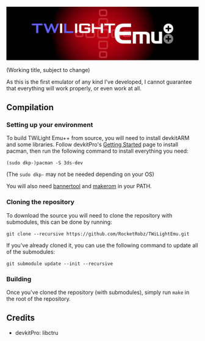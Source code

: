 <p align="center">
 <img src="https://github.com/RocketRobz/TWiLightEmu/blob/main/resources/banner.png"><br>
</p>
(Working title, subject to change)

As this is the first emulator of any kind I've developed, I cannot guarantee that everything will work properly, or even work at all.

## Compilation

### Setting up your environment

To build TWiLight Emu++ from source, you will need to install devkitARM and some libraries. Follow devkitPro's [Getting Started](https://devkitpro.org/wiki/Getting_Started) page to install pacman, then run the following command to install everything you need:
```
(sudo dkp-)pacman -S 3ds-dev
```
(The `sudo dkp-` may not be needed depending on your OS)

You will also need [bannertool](https://github.com/Steveice10/bannertool/releases/latest) and [makerom](https://github.com/profi200/Project_CTR/releases/latest) in your PATH.

### Cloning the repository

To download the source you will need to clone the repository with submodules, this can be done by running:
```
git clone --recursive https://github.com/RocketRobz/TWiLightEmu.git
```

If you've already cloned it, you can use the following command to update all of the submodules:
```
git submodule update --init --recursive
```

### Building

Once you've cloned the repository (with submodules), simply run `make` in the root of the repository.

## Credits
* devkitPro: libctru